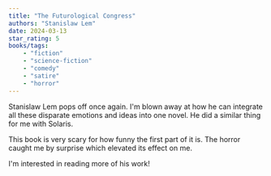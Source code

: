```yaml
---
title: "The Futurological Congress"
authors: "Stanislaw Lem"
date: 2024-03-13
star_rating: 5
books/tags:
    - "fiction"
    - "science-fiction"
    - "comedy"
    - "satire"
    - "horror"
---
```


Stanislaw Lem pops off once again. I'm blown away at how he can integrate all these disparate emotions and ideas into one novel. He did a similar thing for me with Solaris.

This book is very scary for how funny the first part of it is. The horror caught me by surprise which elevated its effect on me.

I'm interested in reading more of his work!